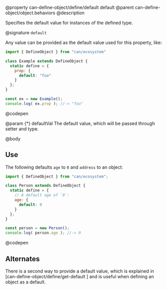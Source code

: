 @property can-define-object/define/default default
@parent can-define-object/object.behaviors
@description

Specifies the default value for instances of the defined type.

@signature `default`

  Any value can be provided as the default value used for this property, like:

  ```js
  import { DefineObject } from "can/ecosystem"

  class Example extends DefineObject {
    static define = {
      prop: {
        default: "foo"
      }
    };
  }

  const ex = new Example();
  console.log( ex.prop ); //-> "foo"

  ```
  @codepen

  @param {*} defaultVal The default value, which will be passed through setter and type.

@body

## Use

The following defaults `age` to `0` and `address` to an object:

```js
import { DefineObject } from "can/ecosystem";

class Person extends DefineObject {
  static define = {
    // A default age of `0`:
    age: {
      default: 0
    }
  };
}

const person = new Person();
console.log( person.age ); //-> 0
```
@codepen

## Alternates

There is a second way to provide a default value, which is explained in [can-define-object/define/get-default ] and is useful when defining an object as a default.
